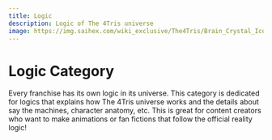 ```yaml
---
title: Logic
description: Logic of The 4Tris universe
image: https://img.saihex.com/wiki_exclusive/The4Tris/Brain_Crystal_Icon.svg
---
```

# Logic Category
Every franchise has its own logic in its universe. This category is dedicated for logics that explains how The 4Tris universe works and the details about say the machines, character anatomy, etc. This is great for content creators who want to make animations or fan fictions that follow the official reality logic!